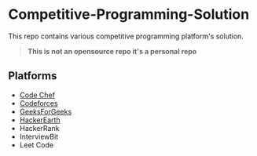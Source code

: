 # Competitive-Programming-Solution
This repo contains various competitive programming platform's solution.


> **This is not an opensource repo it's a personal repo**



## Platforms
- [Code Chef](https://github.com/PritamSarbajna/Competitive-Programming-Solution/tree/main/Code%20Chef)
- [Codeforces](https://github.com/PritamSarbajna/Competitive-Programming-Solution/tree/main/Codeforces)
- [GeeksForGeeks](https://github.com/PritamSarbajna/Competitive-Programming-Solution/tree/main/GeeksForGeeks)
- [HackerEarth](https://github.com/PritamSarbajna/Competitive-Programming-Solution/tree/main/HackerEarth)
- HackerRank
- InterviewBit
- Leet Code
